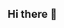 ## Hi there 👋

<!--
**bsvinay9/bsvinay9** is a ✨ _special_ ✨ repository because its `README.md` (this file) appears on your GitHub profile.

Here are some ideas to get you started:

- 🔭 I’m currently working on Development
- 🌱 I’m currently learning AI
- 🤔 I’m looking for help in ML 
- 📫 How to reach me: Mail 
